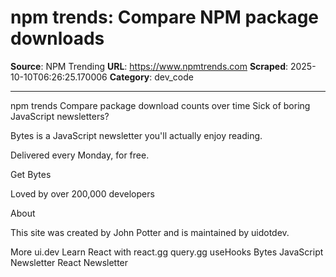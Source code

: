 # npm trends: Compare NPM package downloads

**Source**: NPM Trending
**URL**: https://www.npmtrends.com
**Scraped**: 2025-10-10T06:26:25.170006
**Category**: dev_code

---

npm trends
Compare package download counts over time
Sick of boring JavaScript newsletters?

Bytes is a JavaScript newsletter you'll actually enjoy reading.

Delivered every Monday, for free.



Get Bytes

Loved by over 200,000 developers

About

This site was created by John Potter and is maintained by uidotdev.

More
ui.dev
Learn React with react.gg
query.gg
useHooks
Bytes JavaScript Newsletter
React Newsletter
